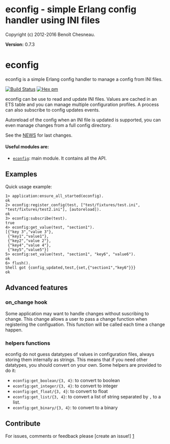 

# econfig - simple Erlang config handler using INI files #

Copyright (c) 2012-2016 Benoît Chesneau.

__Version:__ 0.7.3

# econfig

econfig is a simple Erlang config handler to manage a config from INI
files.

[![Build Status](https://travis-ci.org/benoitc/econfig.png?branch=master)](https://travis-ci.org/benoitc/econfig)
[![Hex pm](http://img.shields.io/hexpm/v/econfig.svg?style=flat)](https://hex.pm/packages/econfig)

econfig can be use to read and update INI files. Values are cached in an
ETS table and you can manage multiple configuration profiles. A process
can also subscribe to config updates events.

Autoreload of the config when an INI file is updated is supported, you can even
manage changes from a full config directory.

See the [NEWS](http://github.com/benoitc/econfig/blob/master/NEWS.md)
for last changes.

#### Useful modules are:

- [`econfig`](http://github.com/benoitc/econfig/blob/master/doc/econfig.md): main module. It contains all the API.

## Examples

Quick usage example:

```
1> application:ensure_all_started(econfig).
ok
2> econfig:register_config(test, ["test/fixtures/test.ini", "test/fixtures/test2.ini"], [autoreload]).
ok
3> econfig:subscribe(test).
true
4> econfig:get_value(test, "section1").
[{"key 3","value 3"},
 {"key1","value1"},
 {"key2","value 2"},
 {"key4","value 4"},
 {"key5","value5"}]
5> econfig:set_value(test, "section1", "key6", "value6").
ok
6> flush().
Shell got {config_updated,test,{set,{"section1","key6"}}}
ok
```

## Advanced features

### on_change hook

Some application may want to handle changes without suscribing to change. This change allows a user to pass a change function when registering the configuation. This function will be called each time a change happen.

### helpers functions

econfig do not guess datatypes of values in configuration files, always storing them internally as strings. This means that if you need other datatypes, you should convert on your own. Some helpers are provided to do it:

- `econfig:get_boolean/{3, 4}`: to convert to boolean
- `econfig:get_integer/{3, 4}`: to convert to integer
- `econfig:get_float/{3, 4}`: to convert to float
- `econfig:get_list/{3, 4}`: to convert a list of string separated by `,` to a list.
- `econfig:get_binary/{3, 4}`: to convert to a binary

Contribute
----------
For issues, comments or feedback please [create an issue!] [1]

[1]: http://github.com/benoitc/econfig/issues "econfig issues"
